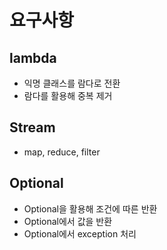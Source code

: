 # 요구사항
## lambda
- 익명 클래스를 람다로 전환
- 람다를 활용해 중복 제거

## Stream
- map, reduce, filter

## Optional
- Optional을 활용해 조건에 따른 반환
- Optional에서 값을 반환
- Optional에서 exception 처리
